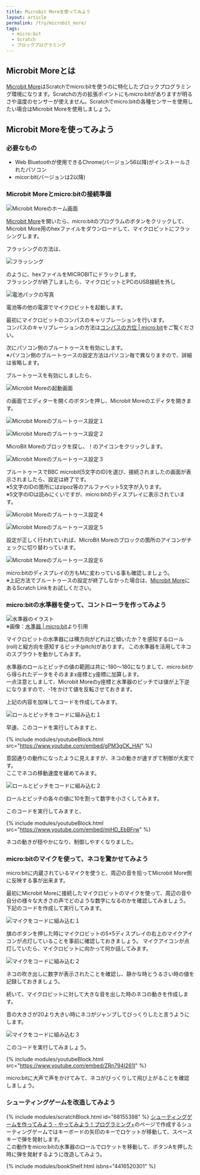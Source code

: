 ```yaml
---
title: Microbit Moreを使ってみよう
layout: article
permalink: /try/microbit_more/
tags:
  - micro:bit 
  - Scratch
  - ブロックプログラミング
---
```


## Microbit Moreとは
[Microbit More](https://microbit-more.github.io/)はScratchでmicro:bitを使うのに特化したブロックプログラミング環境になります。Scratchの方の拡張ポイントにもmicro:bitがありますが明るさや温度のセンサーが使えません。Scratchでmicro:bitの各種センサーを使用したい場合はMicrobit Moreを使用しましょう。

## Microbit Moreを使ってみよう
### 必要なもの
- Web Bluetoothが使用できるChrome(バージョン56以降)がインストールされたパソコン
- micor:bit(バージョンは2以降)

### Microbit Moreとmicro:bitの接続準備
![Microbit Moreのホーム画面](/assets/images/try/microbit_more/microbit_more_0.jpg)

[Microbit More](https://microbit-more.github.io/)を開いたら、micro:bitのプログラムのボタンをクリックして、Microbit More用のhexファイルをダウンロードして、マイクロビットにフラッシングします。

フラッシングの方法は、

![フラッシング](/assets/images/try/microbit_more/microbit_more_1.jpg)

のように、hexファイルをMICROBITにドラックします。  
フラッシングが終了しましたら、マイクロビットとPCのUSB接続を外し

![電池パックの写真](/assets/images/try/microbit_more/microbit_more_2.jpg)

電池等の他の電源でマイクロビットを起動します。

最初にマイクロビットのコンパスのキャリブレーションを行います。  
コンパスのキャリブレーションの方法は[コンパスの方位 | micro:bit](https://microbit.org/ja/projects/make-it-code-it/compass-bearing/)をご覧ください。

次にパソコン側のブルートゥースを有効にします。  
※パソコン側のブルートゥースの設定方法はパソコン毎で異なりますので、詳細は省略します。

ブルートゥースを有効にしましたら、

![Microbit Moreの起動画面](/assets/images/try/microbit_more/microbit_more_0.jpg)

の画面でエディターを開くのボタンを押し、Microbit Moreのエディタを開きます。

![Microbit Moreのブルートゥース設定１](/assets/images/try/microbit_more/microbit_more_3.jpg)  
  
![Microbit Moreのブルートゥース設定２](/assets/images/try/microbit_more/microbit_more_4.jpg)

MicroBit Moreのブロックを探し、！のアイコンをクリックします。

![Microbit Moreのブルートゥース設定３](/assets/images/try/microbit_more/microbit_more_5.jpg)

ブルートゥースでBBC microbit[5文字のID]を選び、接続されましたの画面が表示されましたら、設定は終了です。  
※5文字のIDの箇所にはzipoz等のアルファベット5文字が入ります。  
※5文字のIDは読みにくいですが、micro:bitのディスプレイに表示されています。

![Microbit Moreのブルートゥース設定４](/assets/images/try/microbit_more/microbit_more_6.jpg)  
  
![Microbit Moreのブルートゥース設定５](/assets/images/try/microbit_more/microbit_more_7.jpg)

設定が正しく行われていれば、MicroBit Moreのブロックの箇所のアイコンがチェックに切り替わっています。

![Microbit Moreのブルートゥース設定６](/assets/images/try/microbit_more/microbit_more_8.jpg)

micro:bitのディスプレイの方もMに変わっている事も確認しましょう。  
※上記方法でブルートゥースの設定が終了しなかった場合は、[Microbit More](https://microbit-more.github.io/)にあるScratch Linkをお試しください。

### micro:bitの水準器を使って、コントローラを作ってみよう

![水準器のイラスト](/assets/images/try/microbit_more/microbit_more_9.jpg)  
※画像：[水準器 | micro:bit](https://microbit.org/ja/projects/make-it-code-it/spirit-level/)より引用

マイクロビットの水準器には横方向がどれほど傾いたか？を感知するロール(roll)と縦方向を感知するピッチ(pitch)があります。
この水準器を活用してネコのスプラウトを動かしてみます。

水準器のロールとピッチの値の範囲は共に-180〜180になりまして、micro:bitから得られたデータをそのままx座標とy座標に加算します。  
一点注意としまして、Microbit Moreのy座標と水準器のピッチでは値が上下逆になりますので、-1をかけて値を反転させておきます。  

上記の内容を加味してコードを作成してみます。

![ロールとピッチをコードに組み込む１](/assets/images/try/microbit_more/microbit_more_10.jpg)

早速、このコードを実行してみますと、

{% include modules/youtubeBlock.html src="https://www.youtube.com/embed/gPM3gCK_HAI" %}

意図通りの動作になったように見えますが、ネコの動きが速すぎて制御が大変です。  
ここでネコの移動速度を緩めてみます。

![ロールとピッチをコードに組み込む２](/assets/images/try/microbit_more/microbit_more_11.jpg)

ロールとピッチの各々の値に10を割って数字を小さくしてみます。

このコードを実行してみますと、

{% include modules/youtubeBlock.html src="https://www.youtube.com/embed/miHD_EbBFrw" %}

ネコの動きが穏やかになり、制御しやすくなりました。

### micro:bitのマイクを使って、ネコを驚かせてみよう

micro:bitに内蔵されているマイクを使うと、周辺の音を拾ってMicrobit More側に反映する事が出来ます。

最初にMicrobit Moreに接続したマイクロビットのマイクを使って、周辺の音や自分の様々な大きさの声でどのような数字になるのかを確認してみましょう。  
下記のコードを作成して実行してみます。

![マイクをコードに組み込む１](/assets/images/try/microbit_more/microbit_more_12.jpg)

旗のボタンを押した時にマイクロビットの5×5ディスプレイの右上のマイクアイコンが点灯していることを事前に確認しておきましょう。
マイクアイコンが点灯していたら、マイクロビットに向かって何か話してみます。

![マイクをコードに組み込む２](/assets/images/try/microbit_more/microbit_more_13.jpg)

ネコの吹き出しに数字が表示されたことを確認し、静かな時とうるさい時の値を記録しておきましょう。

続いて、マイクロビットに対して大きな音を出した時のネコの動きを作成します。

音の大きさが20より大きい時にネコがジャンプしてびっくりしたと言うようにします。

![マイクをコードに組み込む３](/assets/images/try/microbit_more/microbit_more_14.jpg)

このコードを実行してみましょう。

{% include modules/youtubeBlock.html src="https://www.youtube.com/embed/ZRn794I261I" %}

micro:bitに大声で声をかけてみて、ネコがびっくりして飛び上がることを確認しましょう。  
  
### シューティングゲームを改造してみよう

{% include modules/scratchBlock.html id="68155398" %}
[シューティングゲームを作ってみよう - やってみよう！プログラミング+](https://lets.teraschool.org/try/shooting-game/)のページで作成するシューティングゲームではキーボードの矢印のキーでロケットが移動して、スペースキーで弾を発射します。  
この動作をmicro:bitの水準器のロールでロケットを移動して、ボタンAを押した時に弾を発射するように改造してみよう。  

{% include modules/bookShelf.html isbns="4416520301" %}